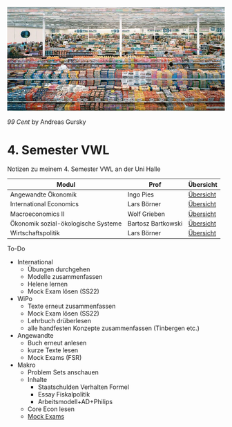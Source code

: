 ![2022-02-13_13-29](images/2022-02-13_13-29.jpg)

*99 Cent* by Andreas Gursky

# 4. Semester VWL

Notizen zu meinem 4. Semester VWL an der Uni Halle

| Modul                               | Prof               | Übersicht                               |
| ----------------------------------- | ------------------ | --------------------------------------- |
| Angewandte Ökonomik                 | Ingo Pies          | [Übersicht](VL_Angewandte/README.md)    |
| International Economics             | Lars Börner        | [Übersicht](VL_International/README.md) |
| Macroeconomics II                   | Wolf Grieben       | [Übersicht](VL_Makro2/README.md)        |
| Ökonomik sozial-ökologische Systeme | Bartosz Bartkowski | [Übersicht](VL_SoÖko/README.md)         |
| Wirtschaftspolitik                  | Lars Börner        | [Übersicht](VL_WiPo/README.md)          |



To-Do

- International
    - Übungen durchgehen
    - Modelle zusammenfassen
    - Helene lernen
    - Mock Exam lösen (SS22)
- WiPo
    - Texte erneut zusammenfassen
    - Mock Exam lösen (SS22)
    - Lehrbuch drüberlesen
    - alle handfesten Konzepte zusammenfassen (Tinbergen etc.)
- Angewandte
    - Buch erneut anlesen
    - kurze Texte lesen
    - Mock Exams (FSR)
- Makro
    - Problem Sets anschauen
    - Inhalte
        - Staatschulden Verhalten Formel
        - Essay Fiskalpolitik
        - Arbeitsmodell+AD+Philips
    - Core Econ lesen
    - [Mock Exams](https://wachstum.wiwi.uni-halle.de/old-exams/)



